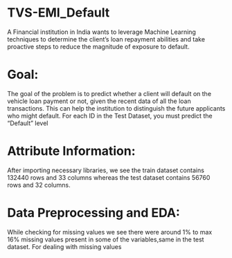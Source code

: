 # TVS-EMI_Default

A Financial institution in India wants to leverage Machine Learning techniques to determine the client’s loan repayment abilities and take proactive steps to reduce the magnitude of exposure to default.

# Goal: 
The goal of the problem is to predict whether a client will default on the vehicle loan payment or not, given the recent data of all the loan transactions. This can help the institution to distinguish the future applicants who might default. For each ID in the Test Dataset, you must predict the “Default” level

# Attribute Information:
After importing necessary libraries, we see the train dataset contains 132440 rows and 33 columns whereas the test dataset contains 56760 rows and 32 columns.

# Data Preprocessing and EDA:
While checking for missing values we see there were around 1% to max 16% missing values present in some of the variables,same in the test dataset.
For dealing with missing values
